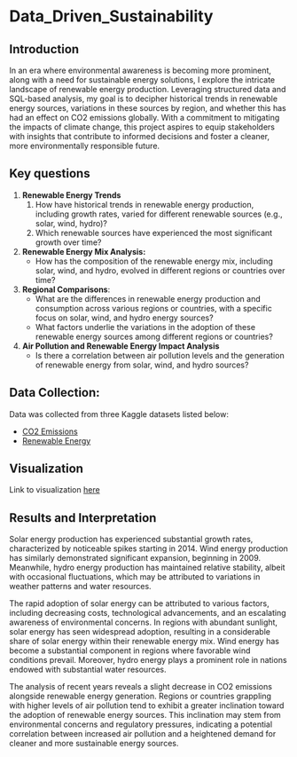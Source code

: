 # Data_Driven_Sustainability

## Introduction

In an era where environmental awareness is becoming more prominent, along with a need for sustainable energy solutions, I explore the intricate landscape of renewable energy production. Leveraging structured data and SQL-based analysis, my goal is to decipher historical trends in renewable energy sources, variations in these sources by region, and whether this has had an effect on CO2 emissions globally. With a commitment to mitigating the impacts of climate change, this project aspires to equip stakeholders with insights that contribute to informed decisions and foster a cleaner, more environmentally responsible future.

## Key questions

1. **Renewable Energy Trends**
    1. How have historical trends in renewable energy production, including growth rates, varied for different renewable sources (e.g., solar, wind, hydro)?
    2. Which renewable sources have experienced the most significant growth over time?
2. **Renewable Energy Mix Analysis:**
    - How has the composition of the renewable energy mix, including solar, wind, and hydro, evolved in different regions or countries over time?
3. **Regional Comparisons**:
    - What are the differences in renewable energy production and consumption across various regions or countries, with a specific focus on solar, wind, and hydro energy sources?
    - What factors underlie the variations in the adoption of these renewable energy sources among different regions or countries?
4. **Air Pollution and Renewable Energy Impact Analysis**
    - Is there a correlation between air pollution levels and the generation of renewable energy from solar, wind, and hydro sources?

## Data Collection:

Data was collected from three Kaggle datasets listed below:

- [CO2 Emissions](https://www.kaggle.com/datasets/ulrikthygepedersen/co2-emissions-by-country)
- [Renewable Energy](https://www.kaggle.com/datasets/belayethossainds/renewable-energy-world-wide-19652022?select=02+modern-renewable-energy-consumption.csv)

## Visualization
Link to visualization <a href="https://public.tableau.com/views/RenewableEnergyProject_16994785120460/Dashboard1?:language=en-US&:display_count=n&:origin=viz_share_link">here</a> 

## Results and Interpretation

Solar energy production has experienced substantial growth rates, characterized by noticeable spikes starting in 2014. Wind energy production has similarly demonstrated significant expansion, beginning in 2009. Meanwhile, hydro energy production has maintained relative stability, albeit with occasional fluctuations, which may be attributed to variations in weather patterns and water resources.

The rapid adoption of solar energy can be attributed to various factors, including decreasing costs, technological advancements, and an escalating awareness of environmental concerns. In regions with abundant sunlight, solar energy has seen widespread adoption, resulting in a considerable share of solar energy within their renewable energy mix. Wind energy has become a substantial component in regions where favorable wind conditions prevail. Moreover, hydro energy plays a prominent role in nations endowed with substantial water resources.

The analysis of recent years reveals a slight decrease in CO2 emissions alongside renewable energy generation. Regions or countries grappling with higher levels of air pollution tend to exhibit a greater inclination toward the adoption of renewable energy sources. This inclination may stem from environmental concerns and regulatory pressures, indicating a potential correlation between increased air pollution and a heightened demand for cleaner and more sustainable energy sources.







